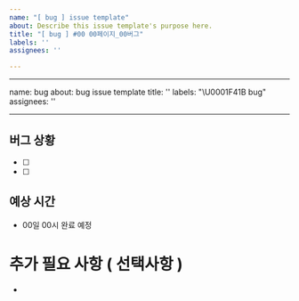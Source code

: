 ```yaml
---
name: "[ bug ] issue template"
about: Describe this issue template's purpose here.
title: "[ bug ] #00 00페이지_00버그"
labels: ''
assignees: ''

---
```


---
name: bug
about: bug issue template
title: ''
labels: "\U0001F41B bug"
assignees: ''

---

## 버그 상황
- [ ]
- [ ]

## 예상 시간
- 00일 00시 완료 예정

# 추가 필요 사항 ( 선택사항 )
-
